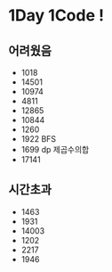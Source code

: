 # 1Day 1Code !

## 어려웠음
- 1018
- 14501
- 10974
- 4811
- 12865
- 10844
- 1260
- 1922 BFS
- 1699 dp 제곱수의합
- 17141

## 시간초과
- 1463
- 1931
- 14003
- 1202
- 2217
- 1946